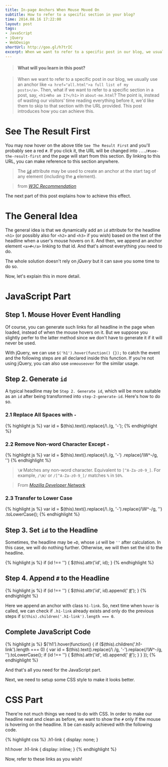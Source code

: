 ```yaml
---
title: In-page Anchors When Mouse Moved On
subtitle: How to refer to a specific section in your blog?
time: 2014.08.16 17:22:00
layout: post
tags:
- JavaScript
- jQuery
- WebDesign
shortUrl: http://goo.gl/h7trIC
excerpt: When we want to refer to a specific post in our blog, we usually use an anchor like <code>&lt;a href="all.html"&gt;a full list of my posts&lt;/a&gt;</code>. Then, what if we want to refer to a specific section in a post, say, <code>&lt;h1&gt;Who am I?&lt;/h1&gt;</code> in <code>about-me.html</code>? The point is, instead of wasting our visitors' time reading everything before it, we'd like them to skip to that section with the URL provided. This post introduces how you can achieve this.
---
```


> #### What will you learn in this post?

> When we want to refer to a specific post in our blog, we usually use an anchor like <code>&lt;a href="all.html"&gt;a full list of my posts&lt;/a&gt;</code>. Then, what if we want to refer to a specific section in a post, say, <code>&lt;h1&gt;Who am I?&lt;/h1&gt;</code> in <code>about-me.html</code>? The point is, instead of wasting our visitors' time reading everything before it, we'd like them to skip to that section with the URL provided. This post introduces how you can achieve this.

# See The Result First

You may now hover on the above title `See The Result First` and you'll probably see a red `#`. If you click it, the URL will be changed into `.../#see-the-result-first` and the page will start from this section. By linking to this URL, you can make reference to this section anywhere.

> The <a href="http://www.w3.org/TR/html4/struct/global.html#adef-id" target="_blank">`id`</a> attribute may be used to create an anchor at the start tag of any element (including the <a href="http://www.w3.org/TR/html4/struct/links.html#edef-A" target="_blank">`a`</a> element).

> from *<a href="http://www.w3.org/TR/html4/struct/links.html#h-12.2.3" target="_blank">W3C Recommendation</a>*

The next part of this post explains how to achieve this effect.

# The General Idea

The general idea is that we dynamically add an `id` attribute for the headline `<h1>` (or possibly also for `<h2>` and `<h3>` if you wish) based on the text of the headline when a user's mouse hovers on it. And then, we append an anchor element `<a>#</a>` linking to that id. And that's almost everything you need to do.

The whole solution doesn't rely on *jQuery* but it can save you some time to do so.

Now, let's explain this in more detail.

# JavaScript Part

## Step 1. Mouse Hover Event Handling

Of course, you can generate such links for all headline in the page when loaded, instead of when the mouse hovers on it. But we suppose you slightly perfer to the latter method since we don't have to generate it if it will never be used.

With jQuery, we can use `$('h1').hover(function() {});` to catch the event and the following steps are all declared inside this function. If you're not using jQuery, you can also use `onmouseover` for the similar usage.

## Step 2. Generate `id`

A typical headline may be `Step 2. Generate id`, which will be more suitable as an `id` after being transformed into `step-2-generate-id`. Here's how to do so.

### 2.1 Replace All Spaces with `-`

{% highlight js %}
var id = $(this).text().replace(/\ /g, '-');
{% endhighlight %}

### 2.2 Remove Non-word Character Except `-`

{% highlight js %}
var id = $(this).text().replace(/\ /g, '-')
        .replace(/\W^\-/g, '')
{% endhighlight %}

> `\W` Matches any non-word character. Equivalent to `[^A-Za-z0-9_]`. For example, `/\W/` or `/[^A-Za-z0-9_]/` matches `%` in `50%`.

> From *<a href="https://developer.mozilla.org/en-US/docs/Web/JavaScript/Guide/Regular_Expressions" target="_blank">Mozilla Developer Network</a>*

### 2.3 Transfer to Lower Case

{% highlight js %}
var id = $(this).text().replace(/\ /g, '-').replace(/\W^\-/g, '')
        .toLowerCase();
{% endhighlight %}

## Step 3. Set `id` to the Headline

Sometimes, the headline may be `=D`, whose `id` will be `''` after calculation. In this case, we will do nothing further. Otherwise, we will then set the id to the headline.

{% highlight js %}
if (id !== '') {
    $(this).attr('id', id);
}
{% endhighlight %}

## Step 4. Append `#` to the Headline

{% highlight js %}
if (id !== '') {
    $(this).attr('id', id).append(' <a class="h1-link" href="#' + id + '">#</a>');
}
{% endhighlight %}

Here we append an anchor with class `h1-link`. So, next time when `hover` is called, we can check if `.h1-link` already exists and only do the previous steps if `$(this).children('.h1-link').length === 0`.

## Complete JavaScript Code

{% highlight js %}
$('h1').hover(function() {
    if ($(this).children('.h1-link').length === 0) {
        var id = $(this).text().replace(/\ /g, '-').replace(/\W^\-/g, '').toLowerCase();
        if (id !== '') {
            $(this).attr('id', id).append(' <a class="h1-link" href="#' + id + '">#</a>');
        }
    }
});
{% endhighlight %}

And that's all you need for the JavaScript part.

Next, we need to setup some CSS style to make it looks better.

# CSS Part

There're not much things we need to do with CSS. In order to make our headline neat and clean as before, we want to show the `#` only if the mouse is hovering on the headline. It be can easily achieved with the following code.

{% highlight css %}
.h1-link {
	display: none;
}

h1:hover .h1-link {
	display: inline;
}
{% endhighlight %}

Now, refer to these links as you wish!
